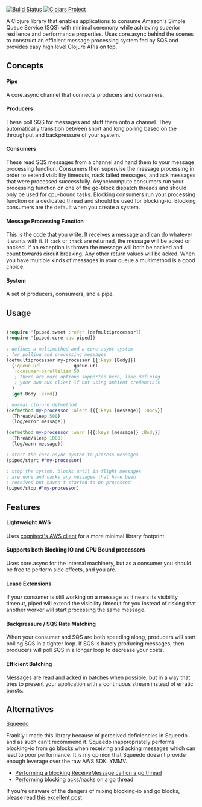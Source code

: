 [![Build Status](https://travis-ci.com/rutledgepaulv/piped.svg?branch=master)](https://travis-ci.com/rutledgepaulv/piped)
[![Clojars Project](https://img.shields.io/clojars/v/org.clojars.rutledgepaulv/piped.svg)](https://clojars.org/org.clojars.rutledgepaulv/piped)

A Clojure library that enables applications to consume Amazon's Simple Queue Service (SQS) with minimal 
ceremony while achieving superior resilience and performance properties. Uses core.async behind the scenes 
to construct an efficient message processing system fed by SQS and provides easy high level Clojure APIs on top.

## Concepts

#### Pipe

A core.async channel that connects producers and consumers.

#### Producers

These poll SQS for messages and stuff them onto a channel. They automatically transition between
short and long polling based on the throughput and backpressure of your system.

#### Consumers

These read SQS messages from a channel and hand them to your message processing function. Consumers 
then supervise the message processing in order to extend visibility timeouts, nack failed messages, 
and ack messages that were processed successfully. Async/compute consumers run your processing function 
on one of the go-block dispatch threads and should only be used for cpu-bound tasks. Blocking consumers 
run your processing function on a dedicated thread and should be used for blocking-io. Blocking consumers
are the default when you create a system.

#### Message Processing Function

This is the code that you write. It receives a message and can do whatever it wants with it. 
If `:ack` or `:nack` are returned, the message will be acked or nacked. If an exception is thrown 
the message will both be nacked and count towards circuit breaking. Any other return values will be 
acked. When you have multiple kinds of messages in your queue a multimethod is a good choice.

#### System

A set of producers, consumers, and a pipe.


## Usage

```clojure 

(require '[piped.sweet :refer [defmultiprocessor])
(require '[piped.core :as piped])

; defines a multimethod and a core.async system 
; for polling and processing messages
(defmultiprocessor my-processor [{:keys [Body]}]
  {:queue-url            queue-url
   :consumer-parallelism 50
   ; there are more options supported here, like defining
   ; your own aws client if not using ambient credentials
  }
  (get Body :kind))

; normal clojure defmethod
(defmethod my-processor :alert [{{:keys [message]} :Body}]
  (Thread/sleep 500)
  (log/error message))

(defmethod my-processor :warn [{{:keys [message]} :Body}]
  (Thread/sleep 1000)
  (log/warn message))

; start the core.async system to process messages
(piped/start #'my-processor)

; stop the system. blocks until in-flight messages
; are done and nacks any messages that have been
; received but haven't started to be processed
(piped/stop #'my-processor)

```

## Features

#### Lightweight AWS
Uses [cognitect's AWS client](https://github.com/cognitect-labs/aws-api) for a more minimal library footprint.

#### Supports both Blocking IO and CPU Bound processors
Uses core.async for the internal machinery, but as a consumer you should be free to perform side effects, and you are.

#### Lease Extensions
If your consumer is still working on a message as it nears its visibility timeout, piped will extend the visibility timeout
for you instead of risking that another worker will start processing the same message.

#### Backpressure / SQS Rate Matching
When your consumer and SQS are both speeding along, producers will start polling SQS in a tighter loop. If SQS is 
barely producing messages, then producers will poll SQS in a longer loop to decrease your costs.

#### Efficient Batching
Messages are read and acked in batches when possible, but in a way that tries to present your application with a continuous
stream instead of erratic bursts.


## Alternatives

[Squeedo](https://github.com/TheClimateCorporation/squeedo)

Frankly I made this library because of perceived deficiencies in Squeedo and as such can't recommend it.
Squeedo inappropriately performs blocking-io from go blocks when receiving and acking messages which can
lead to poor performance. It is my opinion that Squeedo doesn't provide enough leverage over the raw AWS SDK. 
YMMV.

- [Performing a blocking ReceiveMessage call on a go thread](https://github.com/TheClimateCorporation/squeedo/blob/master/src/com/climate/squeedo/sqs_consumer.clj#L34-L36)
- [Performing blocking acks/nacks on a go thread](https://github.com/TheClimateCorporation/squeedo/blob/master/src/com/climate/squeedo/sqs_consumer.clj#L87-L91)

If you're unaware of the dangers of mixing blocking-io and go blocks, please read [this excellent post](https://eli.thegreenplace.net/2017/clojure-concurrency-and-blocking-with-coreasync/).

